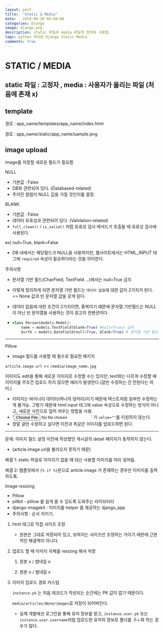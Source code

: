 ```yaml
---
layout: post
title:  "Static & Media"
date:   2019-09-20 00:00:00
categories: Django
image: django.png
description: static 파일과 media 파일의 정의와 사용법
tags: python 파이썬 Django Static Media
comments: true
---
```


# STATIC / MEDIA

## static 파일 : 고정자 , media : 사용자가 올리는 파일 (처음에 존재 x)

## template 

경로 : app_name/templates/app_name/index.html

경로 : app_name/static/app_name/sample.png



## image upload

image를 저장할 새로운 필드가 필요함



NULL

- 기본값 : False
- DB와 관련되어 있다. (Databased-related)
- 주어진 컬럼이 NULL 값을 가질 것인지를 결정.

BLANK

- 기본값 : False
- 데이터 유효성과 관련되어 있다. (Validation-related)
- `full_clean()` / `is_valid()` 처럼 유효성 검사 메서드가 호출될 때 유효성 검사에 사용된다.

ex) null=True, blank=False

- DB 내에서는 해당필드가 NULL을 사용하지만, 웹사이트에서는 HTML_INPUT 태그에 `required` 속성이 필요하다라는 것을 의미한다.

주의사항

- 문자열 기반 필드(CharField, TextField ...)에서는 null=True 금지

- 이렇게 정의하게 되면 문자열 기반 필드는 `데이터 없음`에 대한 값이 2가지가 된다. => None 값과 빈 문자열 값을 갖게 된다.

- 데이터 없음에 대한 조건이 2가지이면, 중복이기 떄문에 문자열 기반필드는 NULL이 아닌 빈 문자열을 사용하는 것이 장고의 컨벤션이다.

- ```python
  class Person(models.Model):
      name = models.TextField(blank=True) #null=True는 금지
      birth = models.DateField(null=True, blank=True) # 문자열 기반 필드가 아닌 숫자 필드이기 때문에 가능.
  ```

---

Pillow

- image 필드를 사용할 때 필수로 필요한 패키지

`article.image.url` == `/media/image_name.jpg`



이미지도 edit을 통해 새로운 이미지로 수정할 수는 있지만, text와는 다르게 수정할 때 이미지를 무조건 업로드 하지 않으면 에러가 발생한다.(글만 수정하는 건 안된다는 의미.)

- 이미지는 바이너리 데이터(하나의 덩어리)이기 때문에 텍스트처럼 일부만 수정하는 게 불가능. 그렇기 때문에 html input 태그에 value 속성으로 수정하는 방식이 아니고, 새로운 사진으로 덮어 씌우는 방법을 사용.
- '<input type="file">' 가 `value=""`를 지원하지 않는다.
- 정말 글만 수정하고 싶다면 이전과 똑같은 이미지를 업로드하면 된다.

---

문제: 이미지 필드 설정 이전에 작성했던 게시글의 detail 페이지가 동작하지 않는다.

- (article.image.url을 불러오지 못하기 때문)

해결 1: static 파일로 이미지가 없을 때 대신 사용할 이미지를 미리 넣어둠.

해결 2: 탬플릿에서 `{% if %}`문으로 article.image 가 존재하는 경우만 이미지를 출력하도록. 

Image resizing

- Pillow
- pillkit - pillow 를 쉽게 쓸 수 있도록 도와주는 라이브러리
- django-imagekit : 이미지를 helper 를 제공하는 django_app
- 주의사항 : 순서 지키기.



1. html 태그로 직접 사이즈 조정

   - 원본은 그대로 저장되어 있고, 보여지는 사이즈만 조정하는 거이기 때문에 근본적인 해결책이 아니다.

2. 업로드 할 때 이미지 자체를 resizing 해서 저장

   1. 원본 x / 썸네일 o

      

      

   2. 원본 o / 썸네일 x

      

      

3. 이미지 업로드 경로 커스텀

   `instance.pk` 는 처음 레코드가 작성되는 순간에는 PK 값이 없기 때문이다.

   `media/articles/None/images`로 저장이 되어버린다.

   - 실제 개발에선 로그인을 통해 유저 정보를 받고, `instance.user.pk` 또는 `instance.user.username`처럼 업로드한 유저의 정보로 폴더를 구ㅗ화 하는 경우가 많다. 

   


